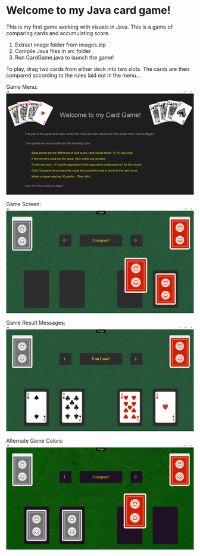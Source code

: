 # Welcome to my Java card game!
This is my first game working with visuals in Java.
This is a game of comparing cards and accumulating score.

1. Extract image folder from images.zip
2. Compile Java files in src folder
3. Run CardGame.java to launch the game!

To play, drag two cards from either deck into two slots.
The cards are then compared according to the rules laid out in the menu...

Game Menu:
![Game Menu](https://github.com/Kyrylo-Bakumenko/Java_Game_Project/blob/c22fc69b22ce17c51d82fb0b81f18efef9d5fa2e/imgs/card_game_menu.png)

Game Screen:
![Game Screen](https://github.com/Kyrylo-Bakumenko/Java_Game_Project/blob/c22fc69b22ce17c51d82fb0b81f18efef9d5fa2e/imgs/card_game_gameplay.png)

Game Result Messages:
![Result Msg](https://github.com/Kyrylo-Bakumenko/Java_Game_Project/blob/c22fc69b22ce17c51d82fb0b81f18efef9d5fa2e/imgs/card_game_result.png)

Alternate Game Colors:
![Alt Colors](https://github.com/Kyrylo-Bakumenko/Java_Game_Project/blob/c22fc69b22ce17c51d82fb0b81f18efef9d5fa2e/imgs/card_game_alt.png)
